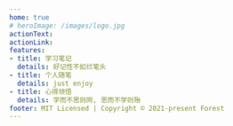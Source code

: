 ```yaml
---   
home: true
# heroImage: /images/logo.jpg
actionText: 
actionLink: 
features:
- title: 学习笔记
  details: 好记性不如烂笔头
- title: 个人随笔
  details: just enjoy
- title: 心得领悟
  details: 学而不思则罔, 思而不学则殆
footer: MIT Licensed | Copyright © 2021-present Forest
--- 
```

